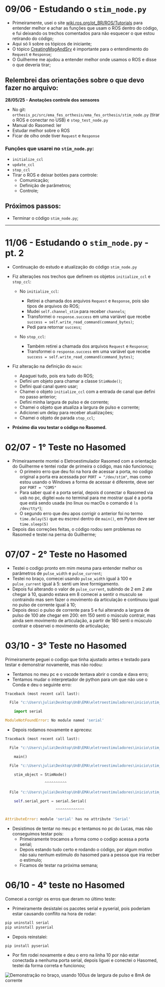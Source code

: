 # 09/06 - Estudando o `stim_node.py`

- Primeiramente, usei o site [wiki.ros.org/pt_BR/ROS/Tutorials](http://wiki.ros.org/pt_BR/ROS/Tutorials) para entender melhor e achar as funções que usam o ROS dentro do código, e fui deixando os trechos comentados para não esquecer o que estou retirando do código;
- Aqui só li sobre os tópicos de iniciante;
- O tópico [CreatingMsgAndSrv](http://wiki.ros.org/pt_BR/ROS/Tutorials/CreatingMsgAndSrv) é importante para o entendimento do `Request` e `Response`;
- O Guilherme me ajudou a entender melhor onde usamos o ROS e disse o que deveria tirar;

## Relembrei das orientações sobre o que devo fazer no arquivo:
**28/05/25 - Anotações controle dos sensores**

- No git: `orthesis_pc/src/ema_fes_orthesis/ema_fes_orthesis/stim_node.py` (tirar o ROS e conectar no USB) e `step_test_node.py`
- Manual do Rasomed: ler
- Estudar melhor sobre o ROS
- Ficar de olho onde tiver `Request` e `Response`

### Funções que usarei no `stim_node.py`:
- `initialize_ccl`
- `update_ccl`
- `stop_ccl`
- Tirar o ROS e deixar botões para controle:
  - Comunicação;
  - Definição de parâmetros;
  - Controle;


## Próximos passos:
- Terminar o código `stim_node.py`;

---

# 11/06 - Estudando o `stim_node.py` - pt. 2

- Continuação do estudo e atualização do código `stim_node.py`
- Fiz alterações nos trechos que definem os objetos `initialize_ccl` e `stop_ccl`:

  - No `initialize_ccl`:
    - Retirei a chamada dos arquivos `Request` e `Response`, pois são tipos de arquivos do ROS;
    - Mudei `self.channel_stim` para receber `channels`;
    - Transformei o `response.success` em uma variável que recebe `success = self.write_read_command(command_bytes)`;
    - Pedi para retornar `success`;

  - No `stop_ccl`:
    - Também retirei a chamada dos arquivos `Request` e `Response`;
    - Transformei o `response.success` em uma variável que recebe `success = self.write_read_command(command_bytes)`;

- Fiz alteração na definição do `main`:
  - Apaguei tudo, pois era tudo do ROS;
  - Defini um objeto para chamar a classe `StimNode()`;
  - Defini qual canal quero usar;
  - Chamei o objeto `initialize_ccl` com a entrada de canal que defini no passo anterior;
  - Defini minha largura de pulso e de corrente;
  - Chamei o objeto que atualiza a largura de pulso e corrente;
  - Adicionei um delay para receber atualizações;
  - Chamei o objeto de parada `stop_ccl`;

- **Próximo dia vou testar o código no Rasomed.**


# 02/07 - 1° Teste no Hasomed

- Primeiraamente montei o Eletroestimulador Rasomed com a orientação do Guilherme e tentei rodar de primeira o código, mas não funcionou;
  - O primeiro erro que deu foi na hora de acessar a porta, no codigo original a porta era acessada por `PORT = "/dev/stim"`, mas como estou usando o Windows a forma de acessar é diferente, deve ser por `PORT = "COM5"`
  - Para saber qual é a porta serial, depois d conectar o Rasomed via usb no pc, digitei `mode` no terminal para me mostrar qual é a porta que está sendo usada (no linux ou macOs o comando é `ls /dev/tty*`);
  - O segundo erro que deu apos corrigir o anterior foi no termo `time.delay(5)` que eu escrevi dentro de `main()`, em Pyton deve ser `time.sleep(5)`
- Depois das correções feitas, o código rodou sem problemas no Rasomed e testei na perna do Guilherme;

# 07/07 - 2° Teste no Hasomed

- Testei o codigo pronto em mim mesma para entender melhor os parâmetros de `pulse_width` e `pulse_current`;
- Testei no braço, comecei usando `pulse_width` igual à 100 e `pulse_current` igual à 5: senti um leve formigamento.
- Depois fui alterando o valor de `pulse_current`, subindo de 2 em 2 ate chegar à 10, quando estava em 8 comecei a sentir o musculo se contraindo mas sem fazer o movimento da articulação e continuou igual no pulso de corrente igual à 10;
- Depois desci o pulso de corrente para 5 e fui alterando a largura de pulso de 100 ate chegar em 200: em 150 senti o músculo contrair, mas ainda sem movimento de articulação, a partir de 180 senti o músculo contrair e observei o movimento de articulação;

# 03/10 - 3° Teste no Hasomed

Primeiramente peguei o codigo que tinha ajustado antes e testado para testar e demonstrar novamente, mas não rodou: 
- Tentamos no meu pc e o vscode tentava abrir o conda e dava erro;
- Tentamos mudar o interpretador de python para um que não use o Conda e deu o seguinte erro:

```Python
Traceback (most recent call last): 

  File "c:\Users\julia\Desktop\UnB\EMA\eletroestimuladores\inicio\stim_node.py", line 4, in <module> 

    import serial 

ModuleNotFoundError: No module named 'serial' 
```

- Depois rodamos novamente e apreceu:

```Python
Traceback (most recent call last): 

  File "c:\Users\julia\Desktop\UnB\EMA\eletroestimuladores\inicio\stim_node.py", line 319, in <module> 

    main() 

  File "c:\Users\julia\Desktop\UnB\EMA\eletroestimuladores\inicio\stim_node.py", line 303, in main 

    stim_object = StimNode() 

                  ^^^^^^^^^^ 

  File "c:\Users\julia\Desktop\UnB\EMA\eletroestimuladores\inicio\stim_node.py", line 53, in __init__ 

    self.serial_port = serial.Serial( 

                       ^^^^^^^^^^^^^ 

AttributeError: module 'serial' has no attribute 'Serial' 
```

- Desistimos de tentar no meu pc e tentamos no pc do Lucas, mas não conseguimos testar pois:
    - Primeiramente trocamos a forma como o codigo acessa a porta serial;
    - Depois estando tudo certo e rodando o código, por algum motivo não saiu nenhum estimulo do hasomed para a pessoa que iria recber o estimulo;
    - Ficamos de testar na próxima semana; 

# 06/10 - 4° teste no Hasomed
Comecei a corrigir os erros que deram no último teste: 
- Primeiramente desistalei os pacotes serial e pyserial, pois poderiam estar causando conflito na hora de rodar: 
```Python
pip uninstall serial 
pip uninstall pyserial 
```
- Depois reinstalei: 
```Python
pip install pyserial 
``` 
- Por fim rodei novamente e deu o erro na linha 10 por não estar conectada a nenhuma porta serial, depois liguei e conectei o Hasomed, testei da forma correta e funcionou;

  
![Demonstração no braço, usando 100us de largura de pulso e 8mA de corrente](https://github.com/Juliana-Bispo/Treinamento---HASOMED/blob/main/assets/demo_bra%C3%A7o.gif)
